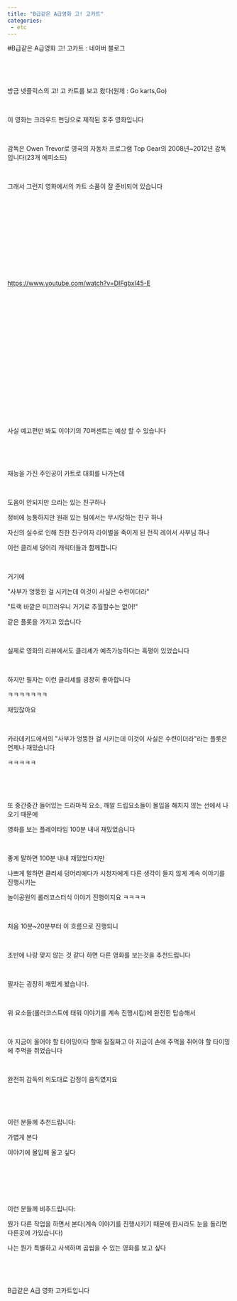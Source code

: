 ```yaml
---
title: "B급같은 A급영화 고! 고카트"
categories:
 - etc
---
```

#B급같은 A급영화 고! 고카트 : 네이버 블로그
<div class="wrap_rabbit pcol2 _param(1) _postViewArea222752349168" id="post-view222752349168">
<!-- Rabbit HTML --><div class="se-viewer se-theme-default" lang="ko-KR">
<!-- SE_DOC_HEADER_END -->
<div class="se-main-container">
<div class="se-component se-text se-l-default" id="SE-3c249c50-fba5-452a-8280-25231acc436b">
<div class="se-component-content">
<div class="se-section se-section-text se-l-default">
<div class="se-module se-module-text">
<!-- SE-TEXT { --><p class="se-text-paragraph se-text-paragraph-align-" id="SE-d03204a7-4f86-47c3-a931-d0426fa43c2a" style=""><span class="se-fs- se-ff-" id="SE-eaade66a-0ddf-4a41-bc47-ed554cec403f" style="">​</span></p><!-- } SE-TEXT --><!-- SE-TEXT { --><p class="se-text-paragraph se-text-paragraph-align-" id="SE-942898ea-a811-4d1b-80da-f01ca7e82ce6" style=""><span class="se-fs- se-ff-" id="SE-2e15f825-ad4d-4eee-9ac5-894f62015626" style="">​</span></p><!-- } SE-TEXT --><!-- SE-TEXT { --><p class="se-text-paragraph se-text-paragraph-align-" id="SE-7f313322-896c-4809-9360-d67efe0b51a5" style=""><span class="se-fs- se-ff-" id="SE-6cb20b27-cb58-461a-a514-a948c1f706b2" style="">방금 넷플릭스의 고! 고 카트를 보고 왔다(원제 : Go karts,Go)</span></p><!-- } SE-TEXT --><!-- SE-TEXT { --><p class="se-text-paragraph se-text-paragraph-align-" id="SE-f587e170-39c9-4c26-bf03-57534f1ec1e6" style=""><span class="se-fs- se-ff-" id="SE-fe6b88ec-e6cf-43be-aeae-e377e0d4c915" style="">​</span></p><!-- } SE-TEXT --><!-- SE-TEXT { --><p class="se-text-paragraph se-text-paragraph-align-" id="SE-7a532d53-d139-46c4-bc7a-156d7b42c29b" style=""><span class="se-fs- se-ff-" id="SE-7d14ac78-aeda-4ec0-a5fa-d96622bcaf07" style="">이 영화는 크라우드 펀딩으로 제작된 호주 영화입니다</span></p><!-- } SE-TEXT --><!-- SE-TEXT { --><p class="se-text-paragraph se-text-paragraph-align-" id="SE-66344d4a-7f50-4485-afa3-e78abff2ead7" style=""><span class="se-fs- se-ff-" id="SE-8d2c28ce-424a-4edb-afba-46b2e86c033e" style="">​</span></p><!-- } SE-TEXT --><!-- SE-TEXT { --><p class="se-text-paragraph se-text-paragraph-align-" id="SE-5f04ab4f-d009-4797-bf4e-01ff708f6860" style=""><span class="se-fs- se-ff-" id="SE-046d5d0a-12f5-4db1-84bc-3088f6f0d4a3" style="">감독은 Owen Trevor로 영국의 자동차 프로그램 Top Gear의 2008년~2012년 감독입니다(23개 에피소드)</span></p><!-- } SE-TEXT --><!-- SE-TEXT { --><p class="se-text-paragraph se-text-paragraph-align-" id="SE-844fb67b-580f-4408-a5d9-ba71d573cc30" style=""><span class="se-fs- se-ff-" id="SE-c1563ec1-8e41-4ab6-a7f0-04d59fc2ef77" style="">​</span></p><!-- } SE-TEXT --><!-- SE-TEXT { --><p class="se-text-paragraph se-text-paragraph-align-" id="SE-10955122-ab08-489c-a682-0cb9e6fba327" style=""><span class="se-fs- se-ff-" id="SE-06c7c8f5-d432-4310-b1da-3b29b60a0c94" style="">그래서 그런지 영화에서의 카트 소품이 잘 준비되어 있습니다</span></p><!-- } SE-TEXT --><!-- SE-TEXT { --><p class="se-text-paragraph se-text-paragraph-align-" id="SE-aac31467-6637-4c69-bb2c-1988208c2618" style=""><span class="se-fs- se-ff-" id="SE-3538ec54-f5f2-4995-8f8c-ac01bfcbf488" style="">​</span></p><!-- } SE-TEXT --><!-- SE-TEXT { --><p class="se-text-paragraph se-text-paragraph-align-" id="SE-8537690f-8ad4-4048-82a6-e667ad3511bd" style=""><span class="se-fs- se-ff-" id="SE-989722a6-bc0c-4503-a6f1-a092b80c94cd" style="">​</span></p><!-- } SE-TEXT --><!-- SE-TEXT { --><p class="se-text-paragraph se-text-paragraph-align-" id="SE-87db3ad9-1dde-4302-92bd-99f4482d2a3e" style=""><span class="se-fs- se-ff-" id="SE-fca69b6b-d97e-4984-9750-452ed76cfce3" style="">​</span></p><!-- } SE-TEXT --><!-- SE-TEXT { --><p class="se-text-paragraph se-text-paragraph-align-" id="SE-70f66498-750b-4836-b06e-38358b8e9479" style=""><span class="se-fs- se-ff-" id="SE-e6a35373-551e-43f8-8df8-65462171613b" style="">​</span></p><!-- } SE-TEXT --><!-- SE-TEXT { --><p class="se-text-paragraph se-text-paragraph-align-" id="SE-3c7a4178-7ae7-4c5a-a51f-732872908cda" style=""><span class="se-fs- se-ff-" id="SE-508e920d-de4f-47c2-99ab-be7670e57454" style="">​</span></p><!-- } SE-TEXT --><!-- SE-TEXT { --><p class="se-text-paragraph se-text-paragraph-align-" id="SE-040e03f8-6642-47b9-8555-4c6240e70734" style=""><span class="se-fs- se-ff-" id="SE-033ff506-f03d-467b-917d-11f151229287" style="">​</span></p><!-- } SE-TEXT --><!-- SE-TEXT { --><p class="se-text-paragraph se-text-paragraph-align-" id="SE-1fae7fe4-4ca9-47dd-bc50-4bdbff3c8344" style=""><span class="se-fs- se-ff-" id="SE-b6a876a6-860f-4e06-8dd2-68a8cfa8d279" style=""><a class="se-link" href="https://www.youtube.com/watch?v=DIFgbxI45-E" target="_blank">https://www.youtube.com/watch?v=DIFgbxI45-E</a></span></p><!-- } SE-TEXT -->
</div>
</div>
</div>
</div> <div class="se-component se-oembed se-l-default" id="SE-fbd9f47c-9cd1-4934-9328-e7247a6118f3">
<div class="se-component-content se-component-content-fit">
<div class="se-section se-section-oembed se-section-align- se-l-default">
<div class="se-module se-module-oembed se-is-progress" style="padding-top: 56.49999999999999%;"></div>
</div>
</div>
<script class="__se_module_data" data-module='{"type":"v2_oembed", "id" :"SE-fbd9f47c-9cd1-4934-9328-e7247a6118f3", "data" : { "html": "&lt;iframe width=\"200\" height=\"113\" src=\"https://www.youtube.com/embed/DIFgbxI45-E?feature=oembed\" frameborder=\"0\" allow=\"accelerometer; autoplay; clipboard-write; encrypted-media; gyroscope; picture-in-picture\" allowfullscreen&gt;&lt;/iframe&gt;", "originalWidth" : "200", "originalHeight" : "113", "contentMode" : "fit", "description": "2020년 3월 13일 넷플릭스에서 공개 예정인 《고! 고카트》의 공식 예고편을 감상해보자. 이 영화는 엄마와 새로운 마을로 이사한 15살 소년 잭의 이야기다. 잭은 마을에서 열린 고카트 경주를 본 후 이 스포츠에 완전히 빠져든다. 과거가 비밀투성이인 전직 자동차 경주 선수와 새로...", "inputUrl": "https://www.youtube.com/watch?v=DIFgbxI45-E", "thumbnailUrl" : "https://i.ytimg.com/vi/DIFgbxI45-E/hqdefault.jpg", "thumbnailHeight" : "360", "thumbnailWidth" : "480", "title": "고! 고카트 | 공식 예고편 | Netflix", "providerUrl": "https://www.youtube.com/", "align": "", "type" : "video" }}' type="text/data"></script>
</div>
<div class="se-component se-text se-l-default" id="SE-07237406-c1ad-4f99-a6c9-9ac762e30dfc">
<div class="se-component-content">
<div class="se-section se-section-text se-l-default">
<div class="se-module se-module-text">
<!-- SE-TEXT { --><p class="se-text-paragraph se-text-paragraph-align-" id="SE-83b454a9-47ad-4e92-96be-4049860eb9a9" style=""><span class="se-fs- se-ff-" id="SE-5373a8bf-484f-481b-b5b3-242934cbd0ba" style="">사실 예고편만 봐도 이야기의 70퍼센트는 예상 할 수 있습니다</span></p><!-- } SE-TEXT --><!-- SE-TEXT { --><p class="se-text-paragraph se-text-paragraph-align-" id="SE-a1a3a8c4-b6d0-4584-8af5-8b6a716d9b89" style=""><span class="se-fs- se-ff-" id="SE-e2c3db89-af3a-4271-868c-d5b81536703d" style="">​</span></p><!-- } SE-TEXT --><!-- SE-TEXT { --><p class="se-text-paragraph se-text-paragraph-align-" id="SE-bb3756c6-a38a-46aa-9488-98bdfd6058c2" style=""><span class="se-fs- se-ff-" id="SE-72386fa9-edde-4657-b8c7-1addab05e49a" style="">​</span></p><!-- } SE-TEXT --><!-- SE-TEXT { --><p class="se-text-paragraph se-text-paragraph-align-" id="SE-f4390fe3-ac26-440e-964a-12a799ac4b08" style=""><span class="se-fs- se-ff-" id="SE-2a766c3d-40a1-444b-9f83-9b401cbdda39" style="">재능을 가진 주인공이 카트로 대회를 나가는데</span></p><!-- } SE-TEXT --><!-- SE-TEXT { --><p class="se-text-paragraph se-text-paragraph-align-" id="SE-e4219335-0685-47cc-8dd8-7468e026596b" style=""><span class="se-fs- se-ff-" id="SE-bca2f535-5f18-4499-9e26-3b8f833e6c07" style="">​</span></p><!-- } SE-TEXT --><!-- SE-TEXT { --><p class="se-text-paragraph se-text-paragraph-align-" id="SE-d0ce341e-d445-492d-826f-cd43b026ff34" style=""><span class="se-fs- se-ff-" id="SE-ec585012-7f64-42a9-9d51-8e3abf734868" style="">도움이 안되지만 으리는 있는 친구하나</span></p><!-- } SE-TEXT --><!-- SE-TEXT { --><p class="se-text-paragraph se-text-paragraph-align-" id="SE-946af4bd-fe19-44d9-b9ab-ff8d186cfc11" style=""><span class="se-fs- se-ff-" id="SE-23dfc70b-22b6-4dba-8d10-d91b048dbaad" style="">정비에 능통하지만 원래 있는 팀에서는 무시당하는 친구 하나</span></p><!-- } SE-TEXT --><!-- SE-TEXT { --><p class="se-text-paragraph se-text-paragraph-align-" id="SE-1aaf3c4e-eb18-4777-8ad9-7223850a901d" style=""><span class="se-fs- se-ff-" id="SE-6ac6163b-6d03-4f21-8d5b-c823c6b2477c" style="">자신의 실수로 인해 친한 친구이자 라이벌을 죽이게 된 전직 레이서 사부님 하나</span></p><!-- } SE-TEXT --><!-- SE-TEXT { --><p class="se-text-paragraph se-text-paragraph-align-" id="SE-4ceb0b57-cce5-4767-9a46-0d5af94a7445" style=""><span class="se-fs- se-ff-" id="SE-f816e4e1-caba-4b7a-9f56-79b0a296cd21" style="">이런 클리셰 덩어리 캐릭터들과 함께합니다</span></p><!-- } SE-TEXT --><!-- SE-TEXT { --><p class="se-text-paragraph se-text-paragraph-align-" id="SE-8a1cfe1e-3a0c-44e5-8672-0195f3e04b57" style=""><span class="se-fs- se-ff-" id="SE-0257fc95-c58a-4b67-b18f-f213c13fe583" style="">​</span></p><!-- } SE-TEXT --><!-- SE-TEXT { --><p class="se-text-paragraph se-text-paragraph-align-" id="SE-ce4dacf5-44cb-44b3-933f-77ffd5c33c3a" style=""><span class="se-fs- se-ff-" id="SE-aabfadb4-8877-4a35-aafb-2960a88f484f" style="">거기에</span></p><!-- } SE-TEXT --><!-- SE-TEXT { --><p class="se-text-paragraph se-text-paragraph-align-" id="SE-12cd2eb9-6795-4342-8d6e-20a003b3e3c8" style=""><span class="se-fs- se-ff-" id="SE-3714447a-a806-4ea3-bea6-e0862a832754" style="">"사부가 엉뚱한 걸 시키는데 이것이 사실은 수련이더라"</span></p><!-- } SE-TEXT --><!-- SE-TEXT { --><p class="se-text-paragraph se-text-paragraph-align-" id="SE-ca51691f-f0bf-46fe-9880-c806382564e5" style=""><span class="se-fs- se-ff-" id="SE-57bedf1c-7653-462f-8912-3d967bf7e8b1" style="">"트랙 바깥은 미끄러우니 거기로 추월할수는 없어!" </span></p><!-- } SE-TEXT --><!-- SE-TEXT { --><p class="se-text-paragraph se-text-paragraph-align-" id="SE-1c2ce220-ab96-445d-9246-ec27d08c9007" style=""><span class="se-fs- se-ff-" id="SE-ed445e2d-6f05-4f92-b156-b9b2fbb54fab" style="">같은 플롯을 가지고 있습니다</span></p><!-- } SE-TEXT --><!-- SE-TEXT { --><p class="se-text-paragraph se-text-paragraph-align-" id="SE-0e3440b4-a9cb-4939-90fd-03daf4392ae4" style=""><span class="se-fs- se-ff-" id="SE-6e6e822d-9d21-4f97-876f-7b8dba0519a8" style="">​</span></p><!-- } SE-TEXT --><!-- SE-TEXT { --><p class="se-text-paragraph se-text-paragraph-align-" id="SE-a2fec7c3-4ef2-4c4b-835d-6f45b329cfa3" style=""><span class="se-fs- se-ff-" id="SE-5918bdd2-09b8-427e-8a03-21a550299c12" style="">실제로 영화의 리뷰에서도 클리셰가 예측가능하다는 혹평이 있었습니다</span></p><!-- } SE-TEXT --><!-- SE-TEXT { --><p class="se-text-paragraph se-text-paragraph-align-" id="SE-4619df53-aece-4724-b64b-8dd74e902abb" style=""><span class="se-fs- se-ff-" id="SE-b156b8f0-37cb-480b-b46e-854c04962622" style="">​</span></p><!-- } SE-TEXT --><!-- SE-TEXT { --><p class="se-text-paragraph se-text-paragraph-align-" id="SE-9a7fc8bf-54bf-4607-9dff-eaab850b998b" style=""><span class="se-fs- se-ff-" id="SE-7e5911bc-cce2-489c-bbb8-96de1b283ac9" style="">하지만 필자는 이런 클리셰를 굉장히 좋아합니다</span></p><!-- } SE-TEXT --><!-- SE-TEXT { --><p class="se-text-paragraph se-text-paragraph-align-" id="SE-138095cb-e906-43fb-b7f7-2eba2812ed16" style=""><span class="se-fs- se-ff-" id="SE-7283f295-5903-4ca7-be76-882ec9d23ca3" style="">ㅋㅋㅋㅋㅋㅋㅋ</span></p><!-- } SE-TEXT --><!-- SE-TEXT { --><p class="se-text-paragraph se-text-paragraph-align-" id="SE-4270e6ee-692b-424f-a0cb-0d5a7ad3df92" style=""><span class="se-fs- se-ff-" id="SE-773b9813-2b40-4923-8036-a83386e727a0" style="">재밌잖아요</span></p><!-- } SE-TEXT --><!-- SE-TEXT { --><p class="se-text-paragraph se-text-paragraph-align-" id="SE-8308f689-25b0-4c17-a94d-0c4d710c3591" style=""><span class="se-fs- se-ff-" id="SE-63a20de4-3829-4fad-af6c-0d3c568ceccf" style="">​</span></p><!-- } SE-TEXT --><!-- SE-TEXT { --><p class="se-text-paragraph se-text-paragraph-align-" id="SE-3541bd4b-b605-47fe-b821-589c3d64d4cd" style=""><span class="se-fs- se-ff-" id="SE-e3fa89e8-93bd-4bdc-a89a-d3a0c8319258" style="">카라데키드에서의 "사부가 엉뚱한 걸 시키는데 이것이 사실은 수련이더라"라는 플롯은 언제나 재밌습니다</span></p><!-- } SE-TEXT --><!-- SE-TEXT { --><p class="se-text-paragraph se-text-paragraph-align-" id="SE-e5f579c7-0ec9-4649-9ad2-123a783fe448" style=""><span class="se-fs- se-ff-" id="SE-4c8c0f3e-b40c-40a0-a822-ea5b8f869369" style="">ㅋㅋㅋㅋㅋ</span></p><!-- } SE-TEXT --><!-- SE-TEXT { --><p class="se-text-paragraph se-text-paragraph-align-" id="SE-e6388144-aca6-43cc-89ba-5c23ec3c88b7" style=""><span class="se-fs- se-ff-" id="SE-6a8a5225-c377-4327-b3e0-fcbbb3ed2229" style="">​</span></p><!-- } SE-TEXT --><!-- SE-TEXT { --><p class="se-text-paragraph se-text-paragraph-align-" id="SE-820eb02c-b29f-4701-b28e-40056d4b8dfe" style=""><span class="se-fs- se-ff-" id="SE-c1b910e5-2c7b-44a9-bdf2-0026caf2363a" style="">​</span></p><!-- } SE-TEXT --><!-- SE-TEXT { --><p class="se-text-paragraph se-text-paragraph-align-" id="SE-b6cb38f4-e136-4757-94c9-c871cb6bdd31" style=""><span class="se-fs- se-ff-" id="SE-5a6fc97d-619d-4a58-ac08-b3a18eedfaf7" style="">또 중간중간 들어있는 드라마적 요소, 깨알 드립요소들이 몰입을 해치지 않는 선에서 나오기 때문에</span></p><!-- } SE-TEXT --><!-- SE-TEXT { --><p class="se-text-paragraph se-text-paragraph-align-" id="SE-922d428a-d18c-4394-8dcc-3ee74be4f762" style=""><span class="se-fs- se-ff-" id="SE-10281f12-ec61-491e-ab98-813bccf067b9" style="">영화를 보는 플레이타임 100분 내내 재밌었습니다</span></p><!-- } SE-TEXT --><!-- SE-TEXT { --><p class="se-text-paragraph se-text-paragraph-align-" id="SE-a8104060-f800-4e7e-9e1a-38aa9e7444a6" style=""><span class="se-fs- se-ff-" id="SE-6ce86295-a687-41e2-851c-31348e0660e6" style="">​</span></p><!-- } SE-TEXT --><!-- SE-TEXT { --><p class="se-text-paragraph se-text-paragraph-align-" id="SE-c6a9ea05-dd7c-4a28-9085-412870e51b51" style=""><span class="se-fs- se-ff-" id="SE-cac4688b-c70b-4925-b8e6-a87bc57472bc" style="">좋게 말하면 100분 내내 재밌었다지만</span></p><!-- } SE-TEXT --><!-- SE-TEXT { --><p class="se-text-paragraph se-text-paragraph-align-" id="SE-c18efac3-9bf4-4f3a-8af2-d7abed86c4a1" style=""><span class="se-fs- se-ff-" id="SE-07ec40d0-838a-481a-990a-6d35ade6e8a8" style="">나쁘게 말하면 클리셰 덩어리에다가 시청자에게 다른 생각이 들지 않게 계속 이야기를 진행시키는</span></p><!-- } SE-TEXT --><!-- SE-TEXT { --><p class="se-text-paragraph se-text-paragraph-align-" id="SE-b7cc843d-01ad-4639-b1e5-f1f609015fa4" style=""><span class="se-fs- se-ff-" id="SE-4fcf863d-3882-4f57-ae68-9952749bf328" style="">놀이공원의 롤러코스터식 이야기 진행이지요 ㅋㅋㅋㅋ</span></p><!-- } SE-TEXT --><!-- SE-TEXT { --><p class="se-text-paragraph se-text-paragraph-align-" id="SE-e30d0dbb-0fb4-43e5-a6df-47116fb6a5dd" style=""><span class="se-fs- se-ff-" id="SE-126c3cfc-2672-4913-b545-15ee0eac2f8a" style="">​</span></p><!-- } SE-TEXT --><!-- SE-TEXT { --><p class="se-text-paragraph se-text-paragraph-align-" id="SE-99aa6839-89bb-4602-b0d2-0dd43b472c71" style=""><span class="se-fs- se-ff-" id="SE-c5efe489-4511-4f43-8bf4-40aef79d83dc" style="">처음 10분~20분부터 이 흐름으로 진행되니</span></p><!-- } SE-TEXT --><!-- SE-TEXT { --><p class="se-text-paragraph se-text-paragraph-align-" id="SE-5f36dd8e-1664-432c-ae20-0a055769f743" style=""><span class="se-fs- se-ff-" id="SE-fe05cbb0-403c-4a57-bc5c-b3dbe7e9c4db" style="">​</span></p><!-- } SE-TEXT --><!-- SE-TEXT { --><p class="se-text-paragraph se-text-paragraph-align-" id="SE-f7213190-0df8-4fd1-ac25-9a575d5d66b1" style=""><span class="se-fs- se-ff-" id="SE-ceb9b833-3c5a-46eb-b4aa-1731e981341e" style="">초반에 나랑 맞지 않는 것 같다 하면 다른 영화를 보는것을 추천드립니다</span></p><!-- } SE-TEXT --><!-- SE-TEXT { --><p class="se-text-paragraph se-text-paragraph-align-" id="SE-c589ac5e-de67-486d-8230-913208e3d2f0" style=""><span class="se-fs- se-ff-" id="SE-aefac0e6-f54d-49f8-866f-6b2b482f3e57" style="">​</span></p><!-- } SE-TEXT --><!-- SE-TEXT { --><p class="se-text-paragraph se-text-paragraph-align-" id="SE-686d7a43-5434-4f4d-9a05-1a33e824e9e4" style=""><span class="se-fs- se-ff-" id="SE-14807cd8-a4cd-4ae1-8fe1-5ddb51fb1dd5" style="">필자는 굉장히 재밌게 봤습니다.</span></p><!-- } SE-TEXT --><!-- SE-TEXT { --><p class="se-text-paragraph se-text-paragraph-align-" id="SE-e387ee66-eb54-48ab-a925-77a6a3703f68" style=""><span class="se-fs- se-ff-" id="SE-a30ff332-6411-4f6a-b009-32164f5adf7a" style="">​</span></p><!-- } SE-TEXT --><!-- SE-TEXT { --><p class="se-text-paragraph se-text-paragraph-align-" id="SE-4e776265-1f1a-4b8e-8ee3-a49959ca99cf" style=""><span class="se-fs- se-ff-" id="SE-778eef86-5c66-4ab3-b3b4-e289c7ae6c27" style="">위 요소들(롤러코스트에 태워 이야기를 계속 진행시킴)에 완전힌 탑승해서</span></p><!-- } SE-TEXT --><!-- SE-TEXT { --><p class="se-text-paragraph se-text-paragraph-align-" id="SE-a3c02d76-e514-4f4d-8b99-d2ac5023fa44" style=""><span class="se-fs- se-ff-" id="SE-d0daef36-2d92-4b1b-9ec8-1ae324c32ee4" style="">​</span></p><!-- } SE-TEXT --><!-- SE-TEXT { --><p class="se-text-paragraph se-text-paragraph-align-" id="SE-5809bdfd-cb1d-4e5b-8bd8-22a05ff5263e" style=""><span class="se-fs- se-ff-" id="SE-c85197c1-ed9c-488b-9834-fbe4e1adc512" style="">아 지금이 울어야 할 타이밍이다 할때 질질짜고 아 지금이 손에 주먹을 쥐어야 할 타이밍에 주먹을 쥐었습니다</span></p><!-- } SE-TEXT --><!-- SE-TEXT { --><p class="se-text-paragraph se-text-paragraph-align-" id="SE-6973bd7f-18cd-4fea-8031-e5259b7e2bec" style=""><span class="se-fs- se-ff-" id="SE-e5da5428-e938-43a0-bafe-8e88977955f6" style="">​</span></p><!-- } SE-TEXT --><!-- SE-TEXT { --><p class="se-text-paragraph se-text-paragraph-align-" id="SE-94d6516c-c8a9-4554-9405-c79858cfc597" style=""><span class="se-fs- se-ff-" id="SE-a4e9941a-6c70-421c-b089-5396e7853e3c" style="">완전히 감독의 의도대로 감정이 움직였지요</span></p><!-- } SE-TEXT --><!-- SE-TEXT { --><p class="se-text-paragraph se-text-paragraph-align-" id="SE-7f0be16f-c942-42b7-8f10-aec1563e9577" style=""><span class="se-fs- se-ff-" id="SE-35c202b3-2133-4005-9db2-f4453f49f03c" style="">​</span></p><!-- } SE-TEXT --><!-- SE-TEXT { --><p class="se-text-paragraph se-text-paragraph-align-" id="SE-c9f9624f-c77a-4447-a502-a93575885725" style=""><span class="se-fs- se-ff-" id="SE-202fef9b-cf48-4df1-8691-ddd2e41186aa" style="">​</span></p><!-- } SE-TEXT --><!-- SE-TEXT { --><p class="se-text-paragraph se-text-paragraph-align-" id="SE-c7a5335a-58da-40b5-83e0-50fae454fca9" style=""><span class="se-fs- se-ff-" id="SE-aea4d144-c54f-4938-9551-44f9d83509e7" style="">이런 분들께 추천드립니다:</span></p><!-- } SE-TEXT --><!-- SE-TEXT { --><p class="se-text-paragraph se-text-paragraph-align-" id="SE-8b2c4757-dc34-4d28-ae85-b2d386172567" style=""><span class="se-fs- se-ff-" id="SE-ec894d4e-1a02-420e-8d0c-36226d8b1a95" style="">가볍게 본다</span></p><!-- } SE-TEXT --><!-- SE-TEXT { --><p class="se-text-paragraph se-text-paragraph-align-" id="SE-50cdd336-7199-4f48-abb0-430e48da76fe" style=""><span class="se-fs- se-ff-" id="SE-007d52fb-b73c-48d0-a30e-fa240ce436a8" style="">이야기에 몰입해 울고 싶다</span></p><!-- } SE-TEXT --><!-- SE-TEXT { --><p class="se-text-paragraph se-text-paragraph-align-" id="SE-b1523778-7c3f-4a89-b65e-fac91e6fe671" style=""><span class="se-fs- se-ff-" id="SE-e8ecb45f-63b5-4840-af13-9cd581c92d2f" style="">​</span></p><!-- } SE-TEXT --><!-- SE-TEXT { --><p class="se-text-paragraph se-text-paragraph-align-" id="SE-7181a910-5e70-4670-a6f8-a11b3db02cd8" style=""><span class="se-fs- se-ff-" id="SE-549da3c8-7880-4129-b02b-b9eb01a58fa0" style="">​</span></p><!-- } SE-TEXT --><!-- SE-TEXT { --><p class="se-text-paragraph se-text-paragraph-align-" id="SE-ba0bea4a-acd4-44a7-9fe8-ff9881e29c4c" style=""><span class="se-fs- se-ff-" id="SE-ee854bb5-b1af-4c48-8d13-5c8aea89a181" style="">​</span></p><!-- } SE-TEXT --><!-- SE-TEXT { --><p class="se-text-paragraph se-text-paragraph-align-" id="SE-3b8f9f22-a8c1-48fc-8cad-d68a5b4c1b17" style=""><span class="se-fs- se-ff-" id="SE-27d83503-777e-4788-8186-41b3319be8dd" style="">이런 분들께 비추드립니다:</span></p><!-- } SE-TEXT --><!-- SE-TEXT { --><p class="se-text-paragraph se-text-paragraph-align-" id="SE-42875293-3234-49bf-bc9e-fd6476c73a1c" style=""><span class="se-fs- se-ff-" id="SE-a9b6431b-ac8c-4530-851d-2c0fe80d5ee8" style="">뭔가 다른 작업을 하면서 본다(계속 이야기를 진행시키기 때문에 한시라도 눈을 돌리면 다른곳에 가있습니다)</span></p><!-- } SE-TEXT --><!-- SE-TEXT { --><p class="se-text-paragraph se-text-paragraph-align-" id="SE-9fb943d8-53fb-4756-8a94-5fd16b3ae20f" style=""><span class="se-fs- se-ff-" id="SE-83ecb48b-983c-4399-a3b2-1c5530ca9ec9" style="">나는 뭔가 특별하고 사색하며 곱씹을 수 있는 영화를 보고 싶다</span></p><!-- } SE-TEXT --><!-- SE-TEXT { --><p class="se-text-paragraph se-text-paragraph-align-" id="SE-c68a60de-e64b-4d1a-b2d2-77256459adbd" style=""><span class="se-fs- se-ff-" id="SE-b54b111c-9d04-47e2-98c2-c019a028128a" style="">​</span></p><!-- } SE-TEXT --><!-- SE-TEXT { --><p class="se-text-paragraph se-text-paragraph-align-" id="SE-0df1917c-51f2-4419-8c01-b169ea23aa0d" style=""><span class="se-fs- se-ff-" id="SE-4e4bec48-9ed4-4e1d-a8de-bfa90a0b5f8a" style="">​</span></p><!-- } SE-TEXT --><!-- SE-TEXT { --><p class="se-text-paragraph se-text-paragraph-align-" id="SE-33fa7937-cdb6-4d90-a235-4c69d10b6c62" style=""><span class="se-fs- se-ff-" id="SE-93355d74-dd0c-4def-9515-4bea3135b1c1" style="">B급같은 A급 영화 고카트입니다</span></p><!-- } SE-TEXT --><!-- SE-TEXT { --><p class="se-text-paragraph se-text-paragraph-align-" id="SE-aecd72c1-e230-440c-89b3-6cfa3f96d0d1" style=""><span class="se-fs- se-ff-" id="SE-85a42c41-1318-4791-a996-20dce4585948" style="">​</span></p><!-- } SE-TEXT --><!-- SE-TEXT { --><p class="se-text-paragraph se-text-paragraph-align-" id="SE-1a1f1add-f6f0-4124-80b0-f1283424aea9" style=""><span class="se-fs- se-ff-" id="SE-d971507a-9081-4761-ac4e-7f4a26b60cfe" style="">​</span></p><!-- } SE-TEXT -->
</div>
</div>
</div>
</div> </div>
</div>
</div>